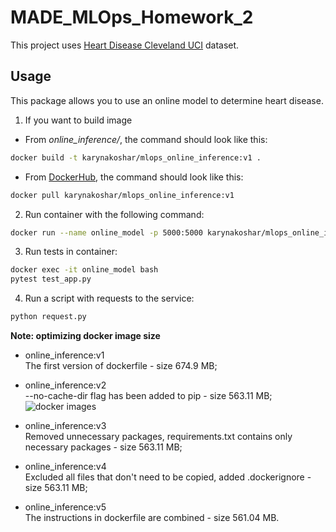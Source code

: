 # MADE_MLOps_Homework_2

This project uses [Heart Disease Cleveland UCI](https://www.kaggle.com/datasets/cherngs/heart-disease-cleveland-uci) dataset.

## Usage
This package allows you to use an online model to determine heart disease.
1. If you want to build image 
- From *online_inference/*, the command should look like this:
```sh
docker build -t karynakoshar/mlops_online_inference:v1 .
```
- From [DockerHub](https://hub.docker.com/repository/docker/karynakoshar/mlops_online_inference), the command should look like this:
```sh
docker pull karynakoshar/mlops_online_inference:v1
```
2. Run container with the following command:
```sh
docker run --name online_model -p 5000:5000 karynakoshar/mlops_online_inference:v1
```
3. Run tests in container:
```sh
docker exec -it online_model bash
pytest test_app.py
```
4. Run a script with requests to the service:
```sh
python request.py
```

**Note: optimizing docker image size**

- online_inference:v1  
The first version of dockerfile - size 674.9 MB;
- online_inference:v2  
--no-cache-dir flag has been added to pip - size 563.11 MB;
![docker images](https://user-images.githubusercontent.com/98235486/201635464-00838ea2-98ad-49cc-b1ac-8028181f1e3e.jpg)

- online_inference:v3   
Removed unnecessary packages, requirements.txt contains only necessary packages - size 563.11 MB;
- online_inference:v4   
Excluded all files that don't need to be copied, added .dockerignore - size 563.11 MB;
- online_inference:v5   
The instructions in dockerfile are combined - size 561.04 MB. 
